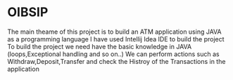# OIBSIP
The main theame of this project is to build an ATM application using JAVA as a programming language I have used Intellij Idea IDE to build the project To build the project we need have the basic knowledge in JAVA (loops,Exceptional handling and so on..) We can perform actions such as Withdraw,Deposit,Transfer and check the Histroy of the Transactions in the application
